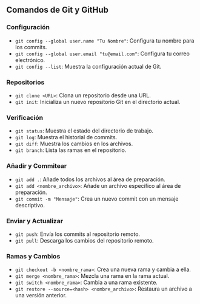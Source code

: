 ## Comandos de Git y GitHub

### Configuración

*   `git config --global user.name "Tu Nombre"`: Configura tu nombre para los commits.
*   `git config --global user.email "tu@email.com"`: Configura tu correo electrónico.
*   `git config --list`: Muestra la configuración actual de Git.

### Repositorios

*   `git clone <URL>`: Clona un repositorio desde una URL.
*   `git init`: Inicializa un nuevo repositorio Git en el directorio actual.

### Verificación

*   `git status`: Muestra el estado del directorio de trabajo.
*   `git log`: Muestra el historial de commits.
*   `git diff`: Muestra los cambios en los archivos.
*   `git branch`: Lista las ramas en el repositorio.

### Añadir y Commitear

*   `git add .`: Añade todos los archivos al área de preparación.
*   `git add <nombre_archivo>`: Añade un archivo específico al área de preparación.
*   `git commit -m "Mensaje"`: Crea un nuevo commit con un mensaje descriptivo.

### Enviar y Actualizar

*   `git push`: Envía los commits al repositorio remoto.
*   `git pull`: Descarga los cambios del repositorio remoto.

### Ramas y Cambios

*   `git checkout -b <nombre_rama>`: Crea una nueva rama y cambia a ella.
*   `git merge <nombre_rama>`: Mezcla una rama en la rama actual.
*   `git switch <nombre_rama>`: Cambia a una rama existente.
*   `git restore --source=<hash> <nombre_archivo>`: Restaura un archivo a una versión anterior.
